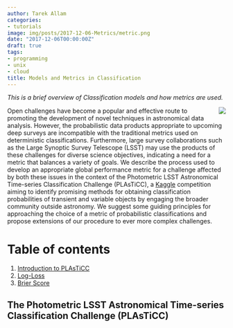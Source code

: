 ```yaml
---
author: Tarek Allam
categories:
- tutorials
image: img/posts/2017-12-06-Metrics/metric.png
date: "2017-12-06T00:00:00Z"
draft: true
tags:
- programming
- unix
- cloud
title: Models and Metrics in Classification
---
```


*This is a brief overview of Classification models and how metrics are used.*

<!--more-->

<img src="https://imgs.xkcd.com/comics/machine_learning.png"
style="float: right;margin: 0px 0px 10px 15px;">

Open challenges have become a popular and effective route to promoting the
development of novel techniques in astronomical data analysis. However, the
probabilistic data products appropriate to upcoming deep surveys are incompatible
with the traditional metrics used on deterministic classifications.
Furthermore, large survey collaborations such as the Large Synoptic Survey
Telescope (LSST) may use the products of these challenges for diverse science
objectives, indicating a need for a metric that balances a variety of goals. We
describe the process used to develop an appropriate global performance metric
for a challenge affected by both these issues in the context of the Photometric
LSST Astronomical Time-series Classification Challenge (PLAsTiCC), a
[Kaggle](https://www.kaggle.com/)
competition aiming to identify promising methods for obtaining classification
probabilities of transient and variable objects by engaging the broader
community outside astronomy. We suggest some guiding principles for approaching
the choice of a metric of probabilistic classifications and propose extensions
of our procedure to ever more complex challenges.

# Table of contents

1. [Introduction to PLAsTiCC](#introduction)
2. [Log-Loss](#logloss)
3. [Brier Score](#brier)

<a name="introduction"></a>
## The Photometric LSST Astronomical Time-series Classification Challenge (PLAsTiCC)
